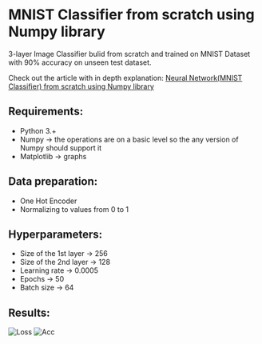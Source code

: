 # MNIST Classifier from scratch using Numpy library 

3-layer Image Classifier bulid from scratch and trained on MNIST Dataset with 90% accuracy on unseen test dataset. 

Check out the article with in depth explanation: [Neural Network(MNIST Classifier) from scratch using Numpy library](https://medium.com/analytics-vidhya/neural-network-mnist-classifier-from-scratch-using-numpy-library-94bbcfed7eae)

## Requirements:
- Python 3.+
- Numpy -> the operations are on a basic level so the any version of Numpy should support it
- Matplotlib -> graphs

## Data preparation:
- One Hot Encoder
- Normalizing to values from 0 to 1

## Hyperparameters:
- Size of the 1st layer -> 256
- Size of the 2nd layer -> 128
- Learning rate -> 0.0005
- Epochs -> 50 
- Batch size -> 64

## Results:
![Loss](https://user-images.githubusercontent.com/47450700/127179858-ed09d4db-d033-414c-8be9-84cf59739751.png)
![Acc](https://user-images.githubusercontent.com/47450700/127179877-066c19af-7887-449a-8a5f-6ee25eea8ce8.png)



